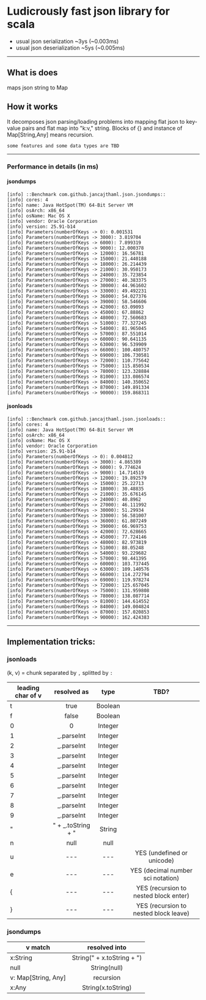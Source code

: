 # Ludicrously fast json library for scala

* usual json serialization ~3ys (~0.003ms)
* usual json deserialization ~5ys (~0.005ms)

----

## What is does

maps json string to Map

## How it works

It decomposes json parsing/loading problems into mapping flat json to key-value pairs and
flat map into "k:v," string. Blocks of {} and instance of Map[String,Any] means recursion.

`some features and some data types are TBD` 

-----

### Performance in details (in ms)

#### jsondumps
```
[info] ::Benchmark com.github.jancajthaml.json.jsondumps::
[info] cores: 4
[info] name: Java HotSpot(TM) 64-Bit Server VM
[info] osArch: x86_64
[info] osName: Mac OS X
[info] vendor: Oracle Corporation
[info] version: 25.91-b14
[info] Parameters(numberOfKeys -> 0): 0.001531
[info] Parameters(numberOfKeys -> 3000): 3.819704
[info] Parameters(numberOfKeys -> 6000): 7.899319
[info] Parameters(numberOfKeys -> 9000): 12.000378
[info] Parameters(numberOfKeys -> 12000): 16.56781
[info] Parameters(numberOfKeys -> 15000): 21.440188
[info] Parameters(numberOfKeys -> 18000): 26.214439
[info] Parameters(numberOfKeys -> 21000): 30.950173
[info] Parameters(numberOfKeys -> 24000): 35.723854
[info] Parameters(numberOfKeys -> 27000): 40.383375
[info] Parameters(numberOfKeys -> 30000): 44.961602
[info] Parameters(numberOfKeys -> 33000): 49.492231
[info] Parameters(numberOfKeys -> 36000): 54.027376
[info] Parameters(numberOfKeys -> 39000): 58.546606
[info] Parameters(numberOfKeys -> 42000): 63.09093
[info] Parameters(numberOfKeys -> 45000): 67.88862
[info] Parameters(numberOfKeys -> 48000): 72.560683
[info] Parameters(numberOfKeys -> 51000): 77.327245
[info] Parameters(numberOfKeys -> 54000): 81.965045
[info] Parameters(numberOfKeys -> 57000): 87.551014
[info] Parameters(numberOfKeys -> 60000): 90.641135
[info] Parameters(numberOfKeys -> 63000): 96.539909
[info] Parameters(numberOfKeys -> 66000): 100.480757
[info] Parameters(numberOfKeys -> 69000): 106.730581
[info] Parameters(numberOfKeys -> 72000): 110.775642
[info] Parameters(numberOfKeys -> 75000): 115.850534
[info] Parameters(numberOfKeys -> 78000): 123.328884
[info] Parameters(numberOfKeys -> 81000): 133.086574
[info] Parameters(numberOfKeys -> 84000): 140.350652
[info] Parameters(numberOfKeys -> 87000): 149.891334
[info] Parameters(numberOfKeys -> 90000): 159.868311
```

#### jsonloads
```
[info] ::Benchmark com.github.jancajthaml.json.jsonloads::
[info] cores: 4
[info] name: Java HotSpot(TM) 64-Bit Server VM
[info] osArch: x86_64
[info] osName: Mac OS X
[info] vendor: Oracle Corporation
[info] version: 25.91-b14
[info] Parameters(numberOfKeys -> 0): 0.004812
[info] Parameters(numberOfKeys -> 3000): 4.865389
[info] Parameters(numberOfKeys -> 6000): 9.774624
[info] Parameters(numberOfKeys -> 9000): 14.714519
[info] Parameters(numberOfKeys -> 12000): 19.892579
[info] Parameters(numberOfKeys -> 15000): 25.22713
[info] Parameters(numberOfKeys -> 18000): 30.48835
[info] Parameters(numberOfKeys -> 21000): 35.676145
[info] Parameters(numberOfKeys -> 24000): 40.8962
[info] Parameters(numberOfKeys -> 27000): 46.111992
[info] Parameters(numberOfKeys -> 30000): 51.29934
[info] Parameters(numberOfKeys -> 33000): 56.581007
[info] Parameters(numberOfKeys -> 36000): 61.807249
[info] Parameters(numberOfKeys -> 39000): 66.969753
[info] Parameters(numberOfKeys -> 42000): 72.628665
[info] Parameters(numberOfKeys -> 45000): 77.724146
[info] Parameters(numberOfKeys -> 48000): 82.973819
[info] Parameters(numberOfKeys -> 51000): 88.05248
[info] Parameters(numberOfKeys -> 54000): 93.229682
[info] Parameters(numberOfKeys -> 57000): 98.441395
[info] Parameters(numberOfKeys -> 60000): 103.737445
[info] Parameters(numberOfKeys -> 63000): 109.140576
[info] Parameters(numberOfKeys -> 66000): 114.272794
[info] Parameters(numberOfKeys -> 69000): 119.978274
[info] Parameters(numberOfKeys -> 72000): 125.657045
[info] Parameters(numberOfKeys -> 75000): 131.959808
[info] Parameters(numberOfKeys -> 78000): 138.087714
[info] Parameters(numberOfKeys -> 81000): 144.614552
[info] Parameters(numberOfKeys -> 84000): 149.004824
[info] Parameters(numberOfKeys -> 87000): 157.020853
[info] Parameters(numberOfKeys -> 90000): 162.424383
```

-----

## Implementation tricks:

### jsonloads

(k, v) = chunk separated by `,` splitted by `:`

| leading char of v | resolved as        | type    | TBD?                                  |
| ----------------- |:------------------:|:-------:|:-------------------------------------:|
| t                 | true               | Boolean |                                       |
| f                 | false              | Boolean |                                       |
| 0                 | 0                  | Integer |                                       |
| 1                 | _.parseInt         | Integer |                                       |
| 2                 | _.parseInt         | Integer |                                       |
| 3                 | _.parseInt         | Integer |                                       |
| 4                 | _.parseInt         | Integer |                                       |
| 5                 | _.parseInt         | Integer |                                       |
| 6                 | _.parseInt         | Integer |                                       |
| 7                 | _.parseInt         | Integer |                                       |
| 8                 | _.parseInt         | Integer |                                       |
| 9                 | _.parseInt         | Integer |                                       |
| "                 | " + _.toString + " | String  |                                       |
| n                 | null               | null    |                                       |
| u                 | ---                | ---     | YES (undefined or unicode)            |
| e                 | ---                | ---     | YES (decimal number sci notation)     |
| {                 | ---                | ---     | YES (recursion to nested block enter) |
| }                 | ---                | ---     | YES (recursion to nested block leave) |

### jsondumps

| v match             | resolved into              |
| ------------------- |:--------------------------:|
| x:String            | String(" + x.toString + ") |
| null                | String(null)               |
| v: Map[String, Any] | recursion                  |
| x:Any               | String(x.toString)         |
